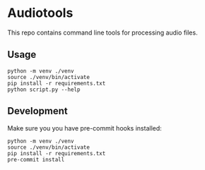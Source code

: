 # Audiotools

This repo contains command line tools for processing audio files.

## Usage

```
python -m venv ./venv
source ./venv/bin/activate
pip install -r requirements.txt
python script.py --help
```
## Development

Make sure you you have pre-commit hooks installed:

```
python -m venv ./venv
source ./venv/bin/activate
pip install -r requirements.txt
pre-commit install
```
